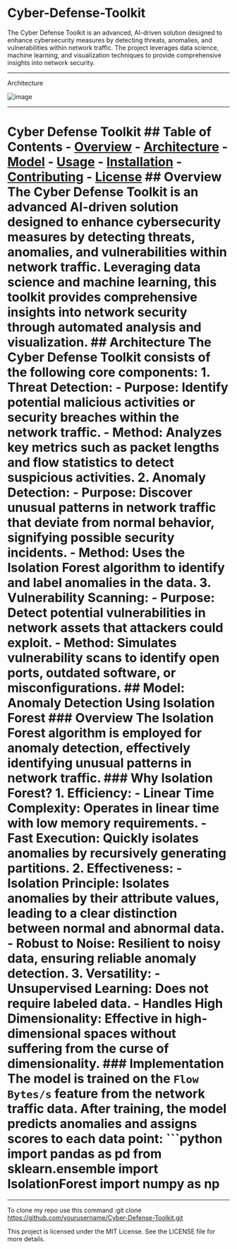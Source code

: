 # Cyber-Defense-Toolkit

The Cyber Defense Toolkit is an advanced, AI-driven solution designed to enhance cybersecurity measures by detecting threats, anomalies, and vulnerabilities within network traffic. The project leverages data science, machine learning, and visualization techniques to provide comprehensive insights into network security.
**************************************************************************************************
Architecture 

![image](https://github.com/user-attachments/assets/91374275-73b2-40a2-ac80-cfae55675a64)
****************************************************************************************************************************************
# Cyber Defense Toolkit ## Table of Contents - [Overview](#overview) - [Architecture](#architecture) - [Model](#model) - [Usage](#usage) - [Installation](#installation) - [Contributing](#contributing) - [License](#license) ## Overview The Cyber Defense Toolkit is an advanced AI-driven solution designed to enhance cybersecurity measures by detecting threats, anomalies, and vulnerabilities within network traffic. Leveraging data science and machine learning, this toolkit provides comprehensive insights into network security through automated analysis and visualization. ## Architecture The Cyber Defense Toolkit consists of the following core components: 1. **Threat Detection:** - **Purpose:** Identify potential malicious activities or security breaches within the network traffic. - **Method:** Analyzes key metrics such as packet lengths and flow statistics to detect suspicious activities. 2. **Anomaly Detection:** - **Purpose:** Discover unusual patterns in network traffic that deviate from normal behavior, signifying possible security incidents. - **Method:** Uses the Isolation Forest algorithm to identify and label anomalies in the data. 3. **Vulnerability Scanning:** - **Purpose:** Detect potential vulnerabilities in network assets that attackers could exploit. - **Method:** Simulates vulnerability scans to identify open ports, outdated software, or misconfigurations. ## Model: Anomaly Detection Using Isolation Forest ### Overview The Isolation Forest algorithm is employed for anomaly detection, effectively identifying unusual patterns in network traffic. ### Why Isolation Forest? 1. **Efficiency:** - **Linear Time Complexity:** Operates in linear time with low memory requirements. - **Fast Execution:** Quickly isolates anomalies by recursively generating partitions. 2. **Effectiveness:** - **Isolation Principle:** Isolates anomalies by their attribute values, leading to a clear distinction between normal and abnormal data. - **Robust to Noise:** Resilient to noisy data, ensuring reliable anomaly detection. 3. **Versatility:** - **Unsupervised Learning:** Does not require labeled data. - **Handles High Dimensionality:** Effective in high-dimensional spaces without suffering from the curse of dimensionality. ### Implementation The model is trained on the `Flow Bytes/s` feature from the network traffic data. After training, the model predicts anomalies and assigns scores to each data point: ```python import pandas as pd from sklearn.ensemble import IsolationForest import numpy as np
*********************************************************************************************************************************************

To clone my repo use this command :git clone https://github.com/yourusername/Cyber-Defense-Toolkit.git

This project is licensed under the MIT License. See the LICENSE file for more details.


